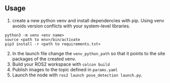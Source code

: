 
## Usage
1. create a new python venv and install dependencies with pip. Using venv avoids version conflicts with your system-level libraries. 
```
python3 -m venv <env name>
source <path to env>/bin/activate
pip3 install -r <path to requirements.txt>
```
2. In the launch file change the `venv_python_path` so that it points to the site packages of the created venv. 
3. Build your ROS2 workspace with `colcon build`
4. Publish images to the topic defined in `params.yaml`
5. Launch the node with `ros2 launch pose_detection launch.py`.
